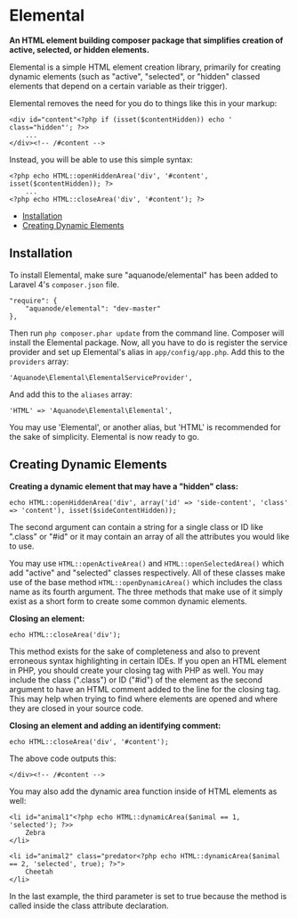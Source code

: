 Elemental
=========

**An HTML element building composer package that simplifies creation of active, selected, or hidden elements.**

Elemental is a simple HTML element creation library, primarily for creating dynamic elements (such as "active", "selected", or "hidden" classed elements that depend on a certain variable as their trigger).

Elemental removes the need for you do to things like this in your markup:

	<div id="content"<?php if (isset($contentHidden)) echo ' class="hidden"'; ?>>
		...
	</div><!-- /#content -->

Instead, you will be able to use this simple syntax:

	<?php echo HTML::openHiddenArea('div', '#content', isset($contentHidden)); ?>
		...
	<?php echo HTML::closeArea('div', '#content'); ?>

- [Installation](#installation)
- [Creating Dynamic Elements](#creating-dynamic-elements)

<a name="installation"></a>
## Installation

To install Elemental, make sure "aquanode/elemental" has been added to Laravel 4's `composer.json` file.

	"require": {
		"aquanode/elemental": "dev-master"
	},

Then run `php composer.phar update` from the command line. Composer will install the Elemental package. Now, all you have to do is register the service provider and set up Elemental's alias in `app/config/app.php`. Add this to the `providers` array:

	'Aquanode\Elemental\ElementalServiceProvider',

And add this to the `aliases` array:

	'HTML' => 'Aquanode\Elemental\Elemental',

You may use 'Elemental', or another alias, but 'HTML' is recommended for the sake of simplicity. Elemental is now ready to go.

<a name="creating-dynamic-elements"></a>
## Creating Dynamic Elements

**Creating a dynamic element that may have a "hidden" class:**

	echo HTML::openHiddenArea('div', array('id' => 'side-content', 'class' => 'content'), isset($sideContentHidden));

The second argument can contain a string for a single class or ID like ".class" or "#id" or it may contain an array of all the attributes you would like to use.

You may use `HTML::openActiveArea()` and `HTML::openSelectedArea()` which add "active" and "selected" classes respectively. All of these classes make use of the base method `HTML::openDynamicArea()` which includes the class name as its fourth argument. The three methods that make use of it simply exist as a short form to create some common dynamic elements.

**Closing an element:**

	echo HTML::closeArea('div');

This method exists for the sake of completeness and also to prevent erroneous syntax highlighting in certain IDEs. If you open an HTML element in PHP, you should create your closing tag with PHP as well. You may include the class (".class") or ID ("#id") of the element as the second argument to have an HTML comment added to the line for the closing tag. This may help when trying to find where elements are opened and where they are closed in your source code.

**Closing an element and adding an identifying comment:**

	echo HTML::closeArea('div', '#content');

The above code outputs this:

	</div><!-- /#content -->

You may also add the dynamic area function inside of HTML elements as well:


	<li id="animal1"<?php echo HTML::dynamicArea($animal == 1, 'selected'); ?>>
		Zebra
	</li>

	<li id="animal2" class="predator<?php echo HTML::dynamicArea($animal == 2, 'selected', true); ?>">
		Cheetah
	</li>

In the last example, the third parameter is set to true because the method is called inside the class attribute declaration.